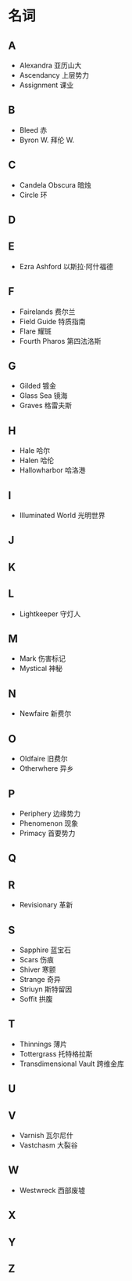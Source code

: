 # 名词

## A
- Alexandra 亚历山大
- Ascendancy 上层势力
- Assignment 课业

## B
- Bleed 赤
- Byron W. 拜伦 W.

## C
- Candela Obscura 暗烛
- Circle 环

## D

## E
- Ezra Ashford 以斯拉·阿什福德

## F
- Fairelands 费尔兰
- Field Guide 特质指南
- Flare 耀斑
- Fourth Pharos 第四法洛斯

## G
- Gilded 镀金
- Glass Sea 镜海
- Graves 格雷夫斯

## H
- Hale 哈尔
- Halen 哈伦
- Hallowharbor 哈洛港

## I
- Illuminated World 光明世界

## J

## K

## L
- Lightkeeper 守灯人

## M
- Mark 伤害标记
- Mystical 神秘

## N
- Newfaire 新费尔

## O
- Oldfaire 旧费尔
- Otherwhere 异乡

## P
- Periphery 边缘势力
- Phenomenon 现象
- Primacy 首要势力

## Q

## R
- Revisionary 革新

## S
- Sapphire 蓝宝石
- Scars 伤痕
- Shiver 寒颤
- Strange 奇异
- Striuyn 斯特留因
- Soffit 拱腹

## T
- Thinnings 薄片
- Tottergrass 托特格拉斯
- Transdimensional Vault 跨维金库

## U

## V
- Varnish 瓦尔尼什
- Vastchasm 大裂谷

## W
- Westwreck 西部废墟

## X

## Y

## Z
